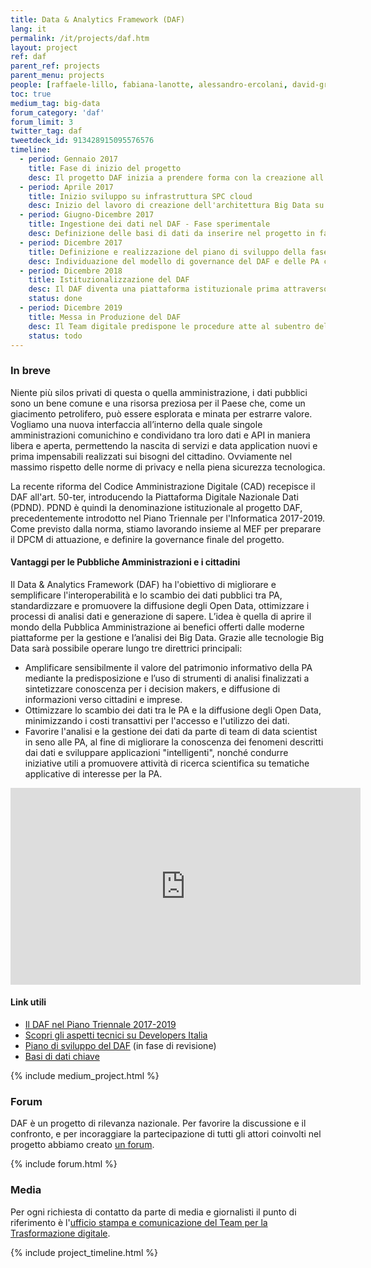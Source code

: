```yaml
---
title: Data & Analytics Framework (DAF)
lang: it
permalink: /it/projects/daf.htm
layout: project
ref: daf
parent_ref: projects
parent_menu: projects
people: [raffaele-lillo, fabiana-lanotte, alessandro-ercolani, david-greco, giovanni-ruggiero, fabio-fumarola, maria-claudia-bodino, simone-piunno]
toc: true
medium_tag: big-data
forum_category: 'daf'
forum_limit: 3
twitter_tag: daf
tweetdeck_id: 913428915095576576
timeline:
  - period: Gennaio 2017
    title: Fase di inizio del progetto
    desc: Il progetto DAF inizia a prendere forma con la creazione all'interno del TEAM del gruppo di lavoro sui dati
  - period: Aprile 2017
    title: Inizio sviluppo su infrastruttura SPC cloud
    desc: Inizio del lavoro di creazione dell'architettura Big Data su cloud SPC lotto 1. Apertura delle repositories come software open source scaricabili al link github.com/teamdigitale/daf
  - period: Giugno-Dicembre 2017
    title: Ingestione dei dati nel DAF - Fase sperimentale
    desc: Definizione delle basi di dati da inserire nel progetto in fase sperimentale e messa in esercizio delle procedure di estrazione e ingestione. Definizione dei rapporti tra il gestore del DAF e le PA aderenti all’iniziativa.
  - period: Dicembre 2017
    title: Definizione e realizzazione del piano di sviluppo della fase di sperimentazione del Data & Analytics Framework
    desc: Individuazione del modello di governance del DAF e delle PA che faranno parte della fase di sperimentazione. Definizione dell’architettura della piattaforma e della sua roadmap di evoluzione. Definizione dei casi d’uso per lo sviluppo di servizi per Pubbliche amministrazioni, cittadini e imprese.
  - period: Dicembre 2018
    title: Istituzionalizzazione del DAF
    desc: Il DAF diventa una piattaforma istituzionale prima attraverso l'articolo 50-ter del CAD che definisce la Piattaforma Nazionale Digitale Dati e successivamente con il Decreto 14 dicembre 2018 n. 135 che conferisce il progetto ad una nuova società che sarà costituita presso la Presidenza del Consiglio.
    status: done
  - period: Dicembre 2019
    title: Messa in Produzione del DAF
    desc: Il Team digitale predispone le procedure atte al subentro del futuro owner del DAF che gestirà l’operatività e l’evoluzione del progetto. L’owner del DAF curerà le interazioni con le PA per definire piani di inclusione delle relative basi di dati e casi d’uso. Le PA di volta in volta coinvolte definiranno le modalità di ingestione dei dati e utilizzo del DAF consone alle proprie attività.
    status: todo
---
```


### In breve

Niente più silos privati di questa o quella amministrazione, i dati pubblici sono un bene comune e una risorsa preziosa per il Paese che, come un giacimento petrolifero, può essere esplorata e minata per estrarre valore. Vogliamo una nuova interfaccia all’interno della quale singole amministrazioni comunichino e condividano tra loro dati e API in maniera libera e aperta, permettendo la nascita di servizi e data application nuovi e prima impensabili realizzati sui bisogni del cittadino. Ovviamente nel massimo rispetto delle norme di privacy e nella piena sicurezza tecnologica.

La recente riforma del Codice Amministrazione Digitale (CAD) recepisce il DAF all'art. 50-ter, introducendo la Piattaforma Digitale Nazionale Dati (PDND). PDND è quindi la denominazione istituzionale al progetto DAF, precedentemente introdotto nel Piano Triennale per l'Informatica 2017-2019. Come previsto dalla norma, stiamo lavorando insieme al MEF per preparare il DPCM di attuazione, e definire la governance finale del progetto.

#### Vantaggi per le Pubbliche Amministrazioni e i cittadini

Il Data & Analytics Framework (DAF) ha l'obiettivo di migliorare e semplificare l'interoperabilità e lo scambio dei dati pubblici tra PA, standardizzare e promuovere la diffusione degli Open Data, ottimizzare i processi di analisi dati e generazione di sapere. L’idea è quella di aprire il mondo della Pubblica Amministrazione ai benefici offerti dalle moderne piattaforme per la gestione e l’analisi dei Big Data. Grazie alle tecnologie Big Data sarà possibile operare lungo tre direttrici principali:

* Amplificare sensibilmente il valore del patrimonio informativo della PA mediante la predisposizione e l’uso di strumenti di analisi finalizzati a sintetizzare conoscenza per i decision makers, e diffusione di informazioni verso cittadini e imprese.
* Ottimizzare lo scambio dei dati tra le PA e la diffusione degli Open Data, minimizzando i costi transattivi per l'accesso e l'utilizzo dei dati.
* Favorire l'analisi e la gestione dei dati da parte di team di data scientist in seno alle PA, al fine di migliorare la conoscenza dei fenomeni descritti dai dati e sviluppare applicazioni "intelligenti", nonché condurre iniziative utili a promuovere attività di ricerca scientifica su tematiche applicative di interesse per la PA.

<div class="videoWrapper">
<iframe width="560" height="315" src="https://www.youtube.com/embed/X2Sg-KauY6I" frameborder="0" allow="autoplay; encrypted-media" allowfullscreen></iframe>
</div>


#### Link utili
* [Il DAF nel Piano Triennale 2017-2019](https://pianotriennale-ict.italia.it/daf/)
* [Scopri gli aspetti tecnici su Developers Italia](https://developers.italia.it/it/daf/)
* [Piano di sviluppo del DAF](https://docs.italia.it/italia/daf/daf-piano-di-sviluppo/) (in fase di revisione)
* [Basi di dati chiave](https://docs.italia.it/italia/daf/pianotri-elencobasidatichiave/)


{% include medium_project.html %}

### Forum

DAF è un progetto di rilevanza nazionale. Per favorire la discussione e il confronto, e per incoraggiare la partecipazione di tutti gli attori coinvolti nel progetto abbiamo creato [un forum](https://forum.italia.it/c/daf).

{% include forum.html %}

### Media
Per ogni richiesta di contatto da parte di media e giornalisti il punto di riferimento è l'[ufficio stampa e comunicazione del Team per la Trasformazione digitale](https://teamdigitale.governo.it/it/contatti).

{% include project_timeline.html %}
